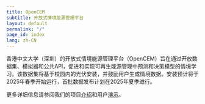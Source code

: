 ```yaml
---
title: OpenCEM
subtitle: 开放式情境能源管理平台
layout: default
permalink: "/"
page_id: index
lang: zh-CN
---
```


香港中文大学（深圳）的开放式情境能源管理平台（OpenCEM）旨在通过开放数据集、模拟器和公共API，促进和实现可再生能源管理中预测和决策模型的情境学习。该数据集将基于校园内的光伏安装，并鼓励用户生成情境数据。安装预计将于2025年春季开始运行，首批数据发布计划在2025年夏季进行。

更多详细信息请参阅我们的项目[介绍](/zh-CN/introduction.html)和用户[演示](/zh-CN/demo.html)。

